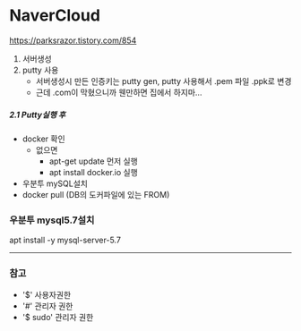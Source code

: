 # NaverCloud
https://parksrazor.tistory.com/854
1. 서버생성 
2. putty 사용
   - 서버생성시 만든 인증키는 putty gen, putty 사용해서 .pem 파일 .ppk로 변경
   - 근데 .com이 막혔으니까 웬만하면 집에서 하지마...

##### 2.1 Putty실행 후
   - docker 확인
     - 없으면
       - apt-get update 먼저 실행
       - apt install docker.io 실행
   - 우분투 mySQL설치
   - docker pull (DB의 도커파일에 있는 FROM)


### 우분투 mysql5.7설치
apt install -y mysql-server-5.7

---

### 참고
- '$' 사용자권한
- '#' 관리자 권한
- '$ sudo' 관리자 권한